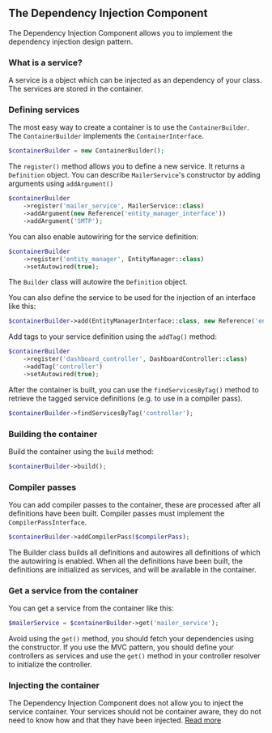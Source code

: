 ## The Dependency Injection Component
The Dependency Injection Component allows you to implement the dependency injection design pattern.

### What is a service?
A service is a object which can be injected as an dependency of your class.
The services are stored in the container.

### Defining services

The most easy way to create a container is to use the `ContainerBuilder`. The `ContainerBuilder` implements the `ContainerInterface`.
````PHP
$containerBuilder = new ContainerBuilder();
````

The `register()` method allows you to define a new service. It returns a `Definition` object.
You can describe `MailerService`'s constructor by adding arguments using `addArgument()`
````PHP
$containerBuilder
    ->register('mailer_service', MailerService::class)
    ->addArgument(new Reference('entity_manager_interface'))
    ->addArgument('SMTP');
````

You can also enable autowiring for the service definition:
````PHP
$containerBuilder
    ->register('entity_manager', EntityManager::class)
    ->setAutowired(true);
````
The `Builder` class will autowire the `Definition` object.

You can also define the service to be used for the injection of an interface like this:
````PHP
$containerBuilder->add(EntityManagerInterface::class, new Reference('entity_manager'));
````

Add tags to your service definition using the `addTag()` method:
````PHP
$containerBuilder
    ->register('dashboard_controller', DashboardController::class)
    ->addTag('controller')
    ->setAutowired(true);
````

After the container is built, you can use the `findServicesByTag()` method to retrieve the tagged service definitions 
(e.g. to use in a compiler pass).

````PHP
$containerBuilder->findServicesByTag('controller');
````

### Building the container
Build the container using the `build` method:
````PHP
$containerBuilder->build();
````

### Compiler passes
You can add compiler passes to the container, these are processed after all definitions have been built.
Compiler passes must implement the `CompilerPassInterface`.
````PHP
$containerBuilder->addCompilerPass($compilerPass);
````

The Builder class builds all definitions and autowires all definitions of which the autowiring is enabled.
When all the definitions have been built, the definitions are initialized as services, and will be available in the container.

### Get a service from the container
You can get a service from the container like this:
````PHP
$mailerService = $containerBuilder->get('mailer_service');
````
Avoid using the `get()` method, you should fetch your dependencies using the constructor.
If you use the MVC pattern, you should define your controllers as services 
and use the `get()` method in your controller resolver to initialize the controller.


### Injecting the container
The Dependency Injection Component does not allow you to inject the service container.
Your services should not be container aware, they do not need to know how and that they have been injected.
[Read more](https://stackoverflow.com/questions/10356497/is-is-an-anti-pattern-to-inject-di-container-to-almost-each-class)
